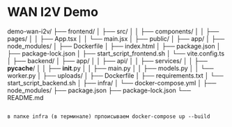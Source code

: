 # WAN I2V Demo
demo-wan-i2v/
├── frontend/
│   ├── src/
│   │   ├── components/
│   │   ├── pages/
│   │   ├── App.tsx
│   │   └── main.jsx
│   ├── public/
│   ├── app/
│   ├── node_modules/
│   ├── Dockerfile
│   ├── index.html
│   ├── package.json
│   ├── package-lock.json
│   ├── start_script_frontend.sh
│   └── vite.config.ts
│
├── backend/
│   ├── app/
│   │   ├── api/
│   │   ├── services/
│   │   ├── __pycache__/
│   │   ├── __init__.py
│   │   ├── main.py
│   │   ├── models.py
│   │   └── worker.py
│   ├── uploads/
│   ├── Dockerfile
│   ├── requirements.txt
│   └── start_script_backend.sh
│
├── infra/
│   └── docker-compose.yml
│
├── node_modules/
├── package.json
├── package-lock.json
└── README.md
```

в папке infra (в терминале) прпоисываем docker-compose up --build